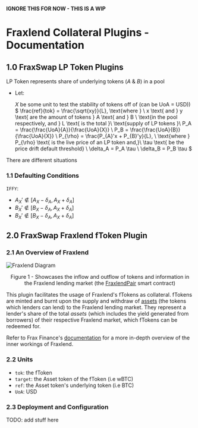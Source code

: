 **IGNORE THIS FOR NOW - THIS IS A WIP**
# Fraxlend Collateral Plugins - Documentation
## 1.0 FraxSwap LP Token Plugins

LP Token represents share of underlying tokens ($A$ & $B$) in a pool     
- Let:

  $X$ be some unit to test the stability of tokens off of (can be UoA = USD))                                 
    $
    \frac{ref}{tok} = \frac{\sqrt{xy}}{L}, \text{where } \\
    x \text{ and } y \text{ are the amount of tokens } A \text{ and } B \\
    \text{in the pool respectively, and } L \text{ is the total }\\
    \text{supply of LP tokens }\\
    P_A = \frac{\frac{UoA}{A}}{\frac{UoA}{X}} \\
    P_B = \frac{\frac{UoA}{B}}{\frac{UoA}{X}} \\
    P_{\rho} = \frac{P_{A}'x + P_{B}'y}{L}, \\
    \text{where } P_{\rho} \text{ is the live price of an LP token and,}\\ 
    \tau \text{ be the price drift default threshold} \\ 
    \delta_A = P_A \tau \\ 
    \delta_B = P_B \tau
    $

There are different situations 
                      
### 1.1 Defaulting Conditions    
`IFFY`:        
  - $A_X' \notin [A_X - \delta_A, A_X + \delta_A]$
  - $B_X' \notin [B_X - \delta_A, A_X + \delta_A]$
  - $B_X' \notin [B_X - \delta_A, A_X + \delta_A]$
      
## 2.0 FraxSwap Fraxlend fToken Plugin 
### 2.1 An Overview of Fraxlend
![Fraxlend Diagram](https://3191235985-files.gitbook.io/~/files/v0/b/gitbook-x-prod.appspot.com/o/spaces%2F-MJQZW1mSg2O5N7HXHo0-1972196547%2Fuploads%2F0Eg35ekKh60kbHi0nwed%2FEcosystem%20Participants.png?alt=media&token=0e08bb51-4238-4b64-853a-04f2819f580b)
<div align = "center">
Figure 1 - Showcases the inflow and outflow of tokens and information 
in the Fraxlend lending market (the <a href=https://github.com/FraxFinance/fraxlend/blob/main/src/contracts/FraxlendPair.sol>
FraxlendPair</a> smart contract)
</div>
<p></p>

This plugin facilitates the usage of Fraxlend's fTokens as collateral. fTokens are minted and 
burnt upon the supply and withdraw of [assets](https://docs.frax.finance/fraxlend/fraxlend-overview#:~:text=Lenders%20provide%20Asset%20Tokens%20to%20the%20pool%20in%20exchange%20for%20fTokens) (the tokens which lenders can lend)
to the Fraxlend lending market. They represent a lender's share of the total *assets* 
(which includes the yield generated from borrowers) of their respective Fraxlend market, which fTokens 
can be redeemed for.

Refer to Frax Finance's [documentation](https://docs.frax.finance/fraxlend/fraxlend-overview) for a more in-depth overview
of the inner workings of Fraxlend.

### 2.2 Units 
- `tok`: the fToken 
- `target`: the Asset token of the fToken (i.e wBTC)
- `ref`: the Asset token's underlying token (i.e BTC)
- `UoA`: USD

### 2.3 Deployment and Configuration
TODO: add stuff here
